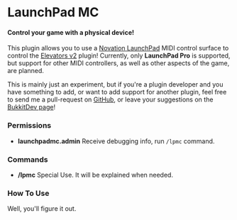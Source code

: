 # LaunchPad MC
#### Control your game with a physical device!

This plugin allows you to use a [Novation LaunchPad](http://us.novationmusic.com/launch/launchpad-pro) MIDI control surface to control the [Elevators v2](http://dev.bukkit.org/projects/elevators-v2) plugin! Currently, only **LaunchPad Pro** is supported, but support for other MIDI controllers, as well as other aspects of the game, are planned.

This is mainly just an experiment, but if you're a plugin developer and you have something to add, or want to add support for another plugin, feel free to send me a pull-request on [GitHub](http://github.com/Pecacheu/LaunchPad-MC/pulls), or leave your suggestions on the [BukkitDev page](https://dev.bukkit.org/projects/launchpad-mc)!

### Permissions
- **launchpadmc.admin** Receive debugging info, run `/lpmc` command.

### Commands
- **/lpmc** Special Use. It will be explained when needed.

### How To Use
Well, you'll figure it out.